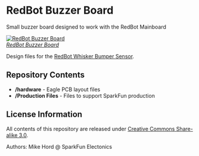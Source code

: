 RedBot Buzzer Board
==================

Small buzzer board designed to work with the RedBot Mainboard

[![RedBot Buzzer Board](https://dlnmh9ip6v2uc.cloudfront.net/images/products/1/2/5/6/7/12567-01_medium.jpg)  
*RedBot Buzzer Board*](https://www.sparkfun.com/products/12567)

Design files for the [RedBot Whisker Bumper Sensor](https://www.sparkfun.com/products/12567).

Repository Contents
-------------------

* **/hardware** - Eagle PCB layout files
* **/Production Files** - Files to support SparkFun production


License Information
-------------------

All contents of this repository are released under [Creative Commons Share-alike 3.0](http://creativecommons.org/licenses/by-sa/3.0/).

Authors: Mike Hord @ SparkFun Electonics
